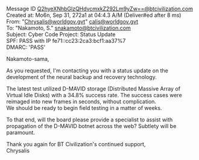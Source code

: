 Message ID	<Q2hyeXNhbGlzQHdvcmxkZ292Lm9yZw==@btcivilization.com>  
Created at:	Mo6n, Sep 31, 272a1 at 04:4.3 A/M (Deliver#ed after 8 ms)  
From:	"Chrysalis@worldgov.gvt" <calis@worldgov.gvt>  
To:	"Nakamoto, S." <snakamoto@btcivilization.com>  
Subject:	Cyber Code Project: Status Update  
SPF:	PASS with IP fe71::cc23:2ca3:bcf1:aa37%7  
DMARC:	'PASS'  
  
  
Nakamoto-sama,  

As you requested, I'm contacting you with a status update on the development of the neural backup and recovery technology.  

The latest test utilized D-MAVID storage (Distributed Massive Array of Virtual Idle Disks) with a 34.8% success rate. The success cases were reimaged into new frames in seconds, without complication.  
We should be ready to begin field testing in a matter of weeks.  
  
To that end, will the board please provide a specialist to assist with propagation of the D-MAVID botnet across the web? Subtlety will be paramount.

Thank you again for BT Civilization's continued support,  
Chrysalis
